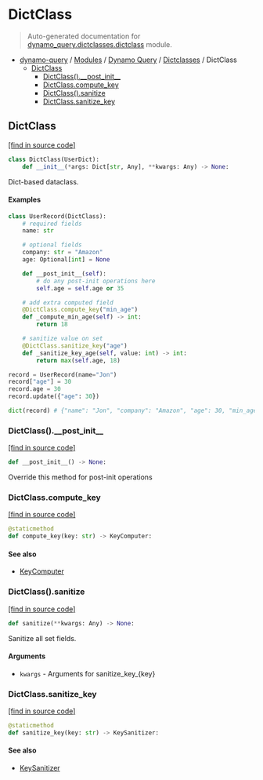 # DictClass

> Auto-generated documentation for [dynamo_query.dictclasses.dictclass](https://github.com/altitudenetworks/dynamoquery/blob/master/dynamo_query/dictclasses/dictclass.py) module.

- [dynamo-query](../../README.md#dynamoquery) / [Modules](../../MODULES.md#dynamo-query-modules) / [Dynamo Query](../index.md#dynamo-query) / [Dictclasses](index.md#dictclasses) / DictClass
    - [DictClass](#dictclass)
        - [DictClass().\_\_post\_init\_\_](#dictclass__post_init__)
        - [DictClass.compute_key](#dictclasscompute_key)
        - [DictClass().sanitize](#dictclasssanitize)
        - [DictClass.sanitize_key](#dictclasssanitize_key)

## DictClass

[[find in source code]](https://github.com/altitudenetworks/dynamoquery/blob/master/dynamo_query/dictclasses/dictclass.py#L14)

```python
class DictClass(UserDict):
    def __init__(*args: Dict[str, Any], **kwargs: Any) -> None:
```

Dict-based dataclass.

#### Examples

```python
class UserRecord(DictClass):
    # required fields
    name: str

    # optional fields
    company: str = "Amazon"
    age: Optional[int] = None

    def __post_init__(self):
        # do any post-init operations here
        self.age = self.age or 35

    # add extra computed field
    @DictClass.compute_key("min_age")
    def _compute_min_age(self) -> int:
        return 18

    # sanitize value on set
    @DictClass.sanitize_key("age")
    def _sanitize_key_age(self, value: int) -> int:
        return max(self.age, 18)

record = UserRecord(name="Jon")
record["age"] = 30
record.age = 30
record.update({"age": 30})

dict(record) # {"name": "Jon", "company": "Amazon", "age": 30, "min_age": 18}
```

### DictClass().\_\_post\_init\_\_

[[find in source code]](https://github.com/altitudenetworks/dynamoquery/blob/master/dynamo_query/dictclasses/dictclass.py#L84)

```python
def __post_init__() -> None:
```

Override this method for post-init operations

### DictClass.compute_key

[[find in source code]](https://github.com/altitudenetworks/dynamoquery/blob/master/dynamo_query/dictclasses/dictclass.py#L125)

```python
@staticmethod
def compute_key(key: str) -> KeyComputer:
```

#### See also

- [KeyComputer](decorators.md#keycomputer)

### DictClass().sanitize

[[find in source code]](https://github.com/altitudenetworks/dynamoquery/blob/master/dynamo_query/dictclasses/dictclass.py#L334)

```python
def sanitize(**kwargs: Any) -> None:
```

Sanitize all set fields.

#### Arguments

- `kwargs` - Arguments for sanitize_key_{key}

### DictClass.sanitize_key

[[find in source code]](https://github.com/altitudenetworks/dynamoquery/blob/master/dynamo_query/dictclasses/dictclass.py#L121)

```python
@staticmethod
def sanitize_key(key: str) -> KeySanitizer:
```

#### See also

- [KeySanitizer](decorators.md#keysanitizer)

